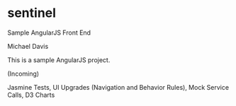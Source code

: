 # sentinel
Sample AngularJS Front End


Michael Davis  

This is a sample AngularJS project.  

(Incoming)

Jasmine Tests,
UI Upgrades (Navigation and Behavior Rules),
Mock Service Calls,
D3 Charts


